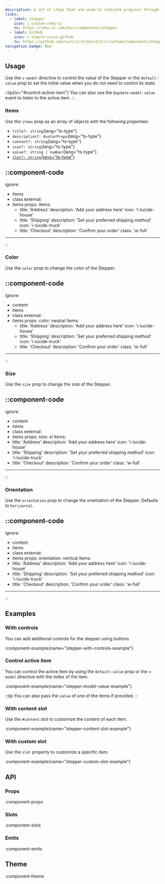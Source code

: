```yaml
---
description: A set of steps that are used to indicate progress through a multi-step process.
links:
  - label: Stepper
    icon: i-custom-reka-ui
    to: https://reka-ui.com/docs/components/stepper
  - label: GitHub
    icon: i-simple-icons-github
    to: https://github.com/nuxt/ui/tree/v3/src/runtime/components/Stepper.vue
navigation.badge: New
---
```


## Usage

Use the `v-model` directive to control the value of the Stepper or the `default-value` prop to set the initial value when you do not need to control its state.

::tip{to="#control-active-item"}
You can also use the `@update:model-value` event to listen to the active item.
::

### Items

Use the `items` prop as an array of objects with the following properties:

- `title?: string`{lang="ts-type"}
- `description?: AvatarProps`{lang="ts-type"}
- `content?: string`{lang="ts-type"}
- `icon?: string`{lang="ts-type"}
- `value?: string | number`{lang="ts-type"}
- [`slot?: string`{lang="ts-type"}](#with-custom-slot)

::component-code
---
ignore:
  - items
  - class
external:
  - items
props:
  items:
    - title: 'Address'
      description: 'Add your address here'
      icon: 'i-lucide-house'
    - title: 'Shipping'
      description: 'Set your preferred shipping method'
      icon: 'i-lucide-truck'
    - title: 'Checkout'
      description: 'Confirm your order'
  class: 'w-full'
---
::

### Color

Use the `color` prop to change the color of the Stepper.

::component-code
---
ignore:
  - content
  - items
  - class
external:
  - items
props:
  color: neutral
  items:
    - title: 'Address'
      description: 'Add your address here'
      icon: 'i-lucide-house'
    - title: 'Shipping'
      description: 'Set your preferred shipping method'
      icon: 'i-lucide-truck'
    - title: 'Checkout'
      description: 'Confirm your order'
  class: 'w-full'
---
::

### Size

Use the `size` prop to change the size of the Stepper.

::component-code
---
ignore:
  - content
  - items
  - class
external:
  - items
props:
  size: xl
  items:
  - title: 'Address'
    description: 'Add your address here'
    icon: 'i-lucide-house'
  - title: 'Shipping'
    description: 'Set your preferred shipping method'
    icon: 'i-lucide-truck'
  - title: 'Checkout'
    description: 'Confirm your order'
  class: 'w-full'
---
::

### Orientation

Use the `orientation` prop to change the orientation of the Stepper. Defaults to `horizontal`.

::component-code
---
ignore:
  - content
  - items
  - class
external:
  - items
props:
  orientation: vertical
  items:
  - title: 'Address'
    description: 'Add your address here'
    icon: 'i-lucide-house'
  - title: 'Shipping'
    description: 'Set your preferred shipping method'
    icon: 'i-lucide-truck'
  - title: 'Checkout'
    description: 'Confirm your order'
  class: 'w-full'
---
::

## Examples

### With controls

You can add additional controls for the stepper using buttons

:component-example{name="stepper-with-controls-example"}

### Control active item

You can control the active item by using the `default-value` prop or the `v-model` directive with the index of the item.

:component-example{name="stepper-model-value-example"}

::tip
You can also pass the `value` of one of the items if provided.
::

### With content slot

Use the `#content` slot to customize the content of each item.

:component-example{name="stepper-content-slot-example"}

### With custom slot

Use the `slot` property to customize a specific item.

:component-example{name="stepper-custom-slot-example"}

## API

### Props

:component-props

### Slots

:component-slots

### Emits

:component-emits

## Theme

:component-theme
